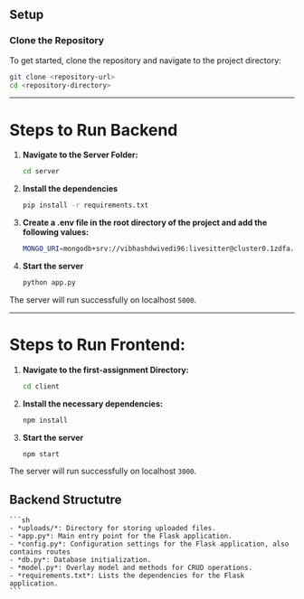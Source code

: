 ## Setup

### Clone the Repository

To get started, clone the repository and navigate to the project directory:

  ```sh
  git clone <repository-url>
  cd <repository-directory>
  ```
---
# Steps to Run Backend

1. **Navigate to the Server Folder:**
    ```sh
    cd server
    ```

2.  **Install the dependencies**
    ```sh
    pip install -r requirements.txt
    ``` 

3. **Create a .env file in the root directory of the project and add the following values:**
 
    ```sh
    MONGO_URI=mongodb+srv://vibhashdwivedi96:livesitter@cluster0.1zdfa.mongodb.net/Livesitter?retryWrites=true&w=majority&appName=Cluster0
    ```
4. **Start the server**
    ```sh
    python app.py
    ```
The server will run successfully on localhost `5000`. 

---

# Steps to Run Frontend:

1. **Navigate to the first-assignment Directory:**
    ```sh
    cd client
    ```
2. **Install the necessary dependencies:**
    ```sh
    npm install
    ```

3. **Start the server**
    ```sh
    npm start
    ```
The server will run successfully on localhost `3000`.

## Backend Structutre

    ```sh
    - *uploads/*: Directory for storing uploaded files.
    - *app.py*: Main entry point for the Flask application.
    - *config.py*: Configuration settings for the Flask application, also contains routes
    - *db.py*: Database initialization.
    - *model.py*: Overlay model and methods for CRUD operations.
    - *requirements.txt*: Lists the dependencies for the Flask application.
    ```
    


